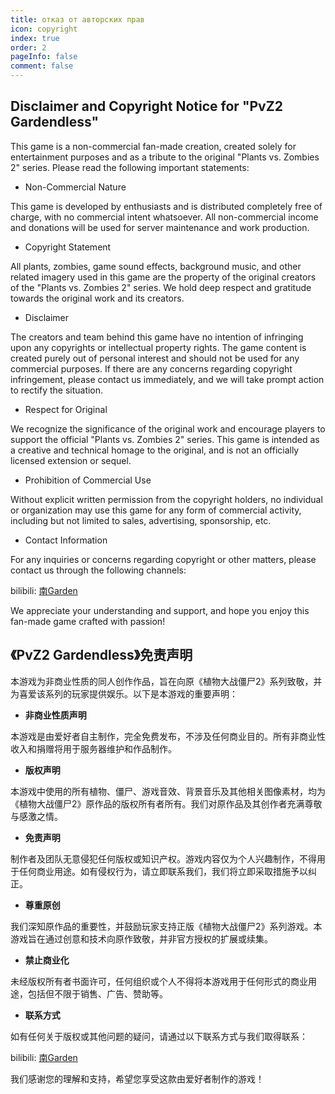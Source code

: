 ```yaml
---
title: отказ от авторских прав
icon: copyright
index: true
order: 2
pageInfo: false
comment: false
---
```

## Disclaimer and Copyright Notice for "PvZ2 Gardendless"

This game is a non-commercial fan-made creation, created solely for entertainment purposes and as a tribute to the original "Plants vs. Zombies 2" series. Please read the following important statements:

- Non-Commercial Nature

This game is developed by enthusiasts and is distributed completely free of charge, with no commercial intent whatsoever. All non-commercial income and donations will be used for server maintenance and work production.

- Copyright Statement

All plants, zombies, game sound effects, background music, and other related imagery used in this game are the property of the original creators of the "Plants vs. Zombies 2" series. We hold deep respect and gratitude towards the original work and its creators.

- Disclaimer

The creators and team behind this game have no intention of infringing upon any copyrights or intellectual property rights. The game content is created purely out of personal interest and should not be used for any commercial purposes. If there are any concerns regarding copyright infringement, please contact us immediately, and we will take prompt action to rectify the situation.

- Respect for Original

We recognize the significance of the original work and encourage players to support the official "Plants vs. Zombies 2" series. This game is intended as a creative and technical homage to the original, and is not an officially licensed extension or sequel.

- Prohibition of Commercial Use

Without explicit written permission from the copyright holders, no individual or organization may use this game for any form of commercial activity, including but not limited to sales, advertising, sponsorship, etc.

- Contact Information

For any inquiries or concerns regarding copyright or other matters, please contact us through the following channels:

bilibili: [南Garden](https://space.bilibili.com/355909245)

We appreciate your understanding and support, and hope you enjoy this fan-made game crafted with passion!

## 《PvZ2 Gardendless》免责声明

本游戏为非商业性质的同人创作作品，旨在向原《植物大战僵尸2》系列致敬，并为喜爱该系列的玩家提供娱乐。以下是本游戏的重要声明：

- **非商业性质声明**

本游戏是由爱好者自主制作，完全免费发布，不涉及任何商业目的。所有非商业性收入和捐赠将用于服务器维护和作品制作。

- **版权声明**

本游戏中使用的所有植物、僵尸、游戏音效、背景音乐及其他相关图像素材，均为《植物大战僵尸2》原作品的版权所有者所有。我们对原作品及其创作者充满尊敬与感激之情。

- **免责声明**

制作者及团队无意侵犯任何版权或知识产权。游戏内容仅为个人兴趣制作，不得用于任何商业用途。如有侵权行为，请立即联系我们，我们将立即采取措施予以纠正。

- **尊重原创**

我们深知原作品的重要性，并鼓励玩家支持正版《植物大战僵尸2》系列游戏。本游戏旨在通过创意和技术向原作致敬，并非官方授权的扩展或续集。

- **禁止商业化**

未经版权所有者书面许可，任何组织或个人不得将本游戏用于任何形式的商业用途，包括但不限于销售、广告、赞助等。

- **联系方式**

如有任何关于版权或其他问题的疑问，请通过以下联系方式与我们取得联系：

bilibili: [南Garden](https://space.bilibili.com/355909245)

我们感谢您的理解和支持，希望您享受这款由爱好者制作的游戏！
